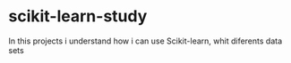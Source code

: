 # scikit-learn-study
In this projects i understand how i can use Scikit-learn, whit diferents data sets
